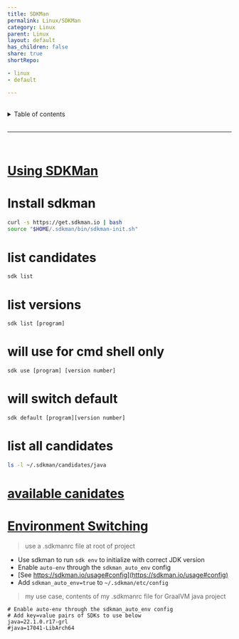```yaml
---
title: SDKMan
permalink: Linux/SDKMan
category: Linux
parent: Linux
layout: default
has_children: false
share: true
shortRepo:

- linux
- default

---
```


<br/>

<details markdown="block">    
<summary>    
Table of contents    
</summary>    
{: .text-delta }    
1. TOC    
{:toc}    
</details>

<br/>

---

<br/>

# [Using SDKMan](https://sdkman.io/usage)

# Install sdkman

```bash
curl -s https://get.sdkman.io | bash
source "$HOME/.sdkman/bin/sdkman-init.sh"
```

# list candidates

```shell
sdk list
```

# list versions

```shell
sdk list [program]
```

# will use for cmd shell only

```shell
sdk use [program] [version number]
```

# will switch default

```shell
sdk default [program][version number]
```

# list all candidates

```bash
ls -l ~/.sdkman/candidates/java
```

# [available canidates](https://api.sdkman.io/2/candidates/java/Darwin/versions/list?installed=)

# [Environment Switching](https://sdkman.io/usage)

> use a .sdkmanrc file at root of project

- Use sdkman to run `sdk env` to initialize with correct JDK version
- Enable `auto-env` through the `sdkman_auto_env` config
- [See https://sdkman.io/usage#config](https://sdkman.io/usage#config)
- Add `sdkman_auto_env=true` to `~/.sdkman/etc/config`

> my use case, contents of my .sdkmanrc file for GraalVM java project

```text
# Enable auto-env through the sdkman_auto_env config
# Add key=value pairs of SDKs to use below
java=22.1.0.r17-grl
#java=17041-LibArch64
```